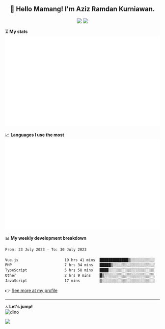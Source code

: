 <h2 align="center">👋 Hello Mamang! I'm Aziz Ramdan Kurniawan.</h2>  
<p align="center">
  <img src="https://komarev.com/ghpvc/?username=azizramdan">
  <img src="https://wakatime.com/badge/user/90056fa0-4c31-4eca-954e-2a3ac05896f9.svg">
</p>
    
⏳ **My stats**  
![](https://raw.githubusercontent.com/azizramdan/github-stats/master/generated/overview.svg#gh-dark-mode-only)

📈 **Languages I use the most**  
![](https://raw.githubusercontent.com/azizramdan/github-stats/master/generated/languages.svg#gh-dark-mode-only)

📊 **My weekly development breakdown**
<!--START_SECTION:waka-->

```txt
From: 23 July 2023 - To: 30 July 2023

Vue.js                     19 hrs 41 mins  █████████████▒░░░░░░░░░░░   53.89 %
PHP                        7 hrs 34 mins   █████▒░░░░░░░░░░░░░░░░░░░   20.75 %
TypeScript                 5 hrs 58 mins   ████░░░░░░░░░░░░░░░░░░░░░   16.36 %
Other                      2 hrs 9 mins    █▒░░░░░░░░░░░░░░░░░░░░░░░   05.92 %
JavaScript                 17 mins         ▒░░░░░░░░░░░░░░░░░░░░░░░░   00.78 %
```

<!--END_SECTION:waka-->
👉 [See more at my profile](https://wakatime.com/@azizramdan)
***
🔝 **Let's jump!**  
![dino](https://raw.githubusercontent.com/azizramdan/azizramdan/master/dino.gif)  

![](https://hit.yhype.me/github/profile?user_id=27954794)
